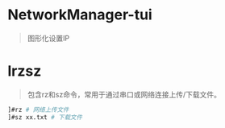 # NetworkManager-tui

> 图形化设置IP

# lrzsz

> 包含rz和sz命令，常用于通过串口或网络连接上传/下载文件。

```sh
]#rz # 网络上传文件
]#sz xx.txt # 下载文件
```



